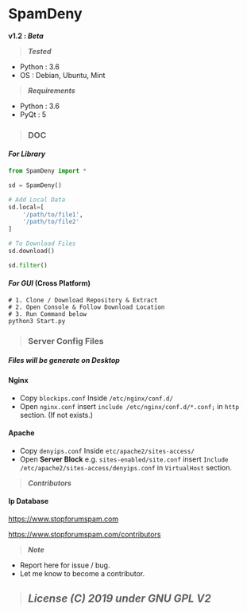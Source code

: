 # SpamDeny

**v1.2 : _Beta_**


> **_Tested_**

- Python    : 3.6
- OS        : Debian, Ubuntu, Mint


> **_Requirements_**

- Python    : 3.6
- PyQt      : 5


> ### DOC
#### _For Library_
```python
from SpamDeny import *

sd = SpamDeny()

# Add Local Data
sd.local=[
	'/path/to/file1',
	'/path/to/file2'
]

# To Download Files
sd.download()

sd.filter()
```


#### _For GUI_ (Cross Platform)
```shell
# 1. Clone / Download Repository & Extract
# 2. Open Console & Follow Download Location
# 3. Run Command below
python3 Start.py
```


> ### Server Config Files

##### _Files will be generate on Desktop_

#### Nginx
- Copy `blockips.conf` Inside `/etc/nginx/conf.d/`
- Open `nginx.conf` insert `include /etc/nginx/conf.d/*.conf;` in `http` section. (If not exists.)

#### Apache
- Copy `denyips.conf` Inside `etc/apache2/sites-access/`
- Open **Server Block** e.g. `sites-enabled/site.conf` insert `Include /etc/apache2/sites-access/denyips.conf` in `VirtualHost` section. 


> **_Contributors_**

#### Ip Database
https://www.stopforumspam.com

https://www.stopforumspam.com/contributors


> **_Note_**

- Report here for issue / bug.
- Let me know to become a contributor.


> ## _License (C) 2019 under GNU GPL V2_

